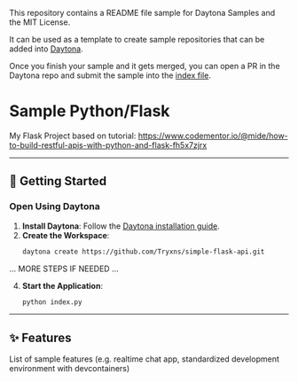 This repository contains a README file sample for Daytona Samples and the MIT License.

It can be used as a template to create sample repositories that can be added into [Daytona](https://github.com/daytonaio/daytona).

Once you finish your sample and it gets merged, you can open a PR in the Daytona repo and submit the sample into the [index file](https://github.com/daytonaio/daytona/blob/main/hack/samples/index.json).

# Sample Python/Flask

My Flask Project based on tutorial: 
https://www.codementor.io/@mide/how-to-build-restful-apis-with-python-and-flask-fh5x7zjrx

---

## 🚀 Getting Started  

### Open Using Daytona  

1. **Install Daytona**: Follow the [Daytona installation guide](https://www.daytona.io/docs/installation/installation/).  
2. **Create the Workspace**:  
   ```bash  
   daytona create https://github.com/Tryxns/simple-flask-api.git
   ```  

... MORE STEPS IF NEEDED ...

4. **Start the Application**:  
   ```bash  
   python index.py
   ```  

---

## ✨ Features  

List of sample features (e.g. realtime chat app, standardized development environment with devcontainers)
